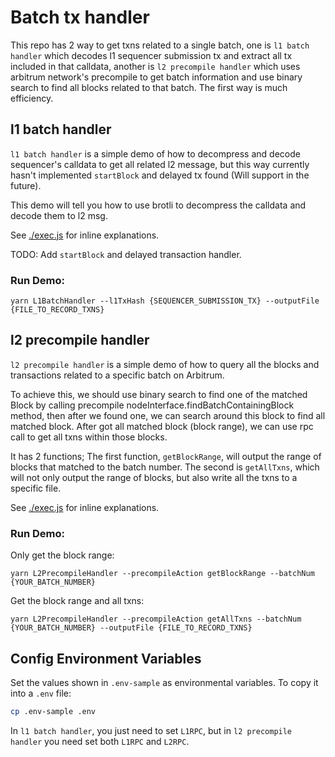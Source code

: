# Batch tx handler

This repo has 2 way to get txns related to a single batch, one is `l1 batch handler` which decodes l1 sequencer submission tx and extract all tx included in that calldata, another is `l2 precompile handler` which uses arbitrum network's precompile to get batch information and use binary search to find all blocks related to that batch. The first way is much efficiency.

## l1 batch handler

`l1 batch handler` is a simple demo of how to decompress and decode sequencer's calldata to get all related l2 message, but this way currently hasn't implemented `startBlock` and delayed tx found (Will support in the future).

This demo will tell you how to use brotli to decompress the calldata and decode them to l2 msg.

See [./exec.js](./src/l1-batch-handler/exec.js) for inline explanations.

TODO:
Add `startBlock` and delayed transaction handler.

### Run Demo:

```
yarn L1BatchHandler --l1TxHash {SEQUENCER_SUBMISSION_TX} --outputFile {FILE_TO_RECORD_TXNS}
```

## l2 precompile handler

`l2 precompile handler` is a simple demo of how to query all the blocks and transactions related to a specific batch on Arbitrum.

To achieve this, we should use binary search to find one of the matched Block by calling precompile nodeInterface.findBatchContainingBlock method, then after we found one, we can search around this block to find all matched block. After got all matched block (block range), we can use rpc call to get all txns within those blocks.

It has 2 functions;
The first function, `getBlockRange`, will output the range of blocks that matched to the batch number.
The second is `getAllTxns`, which will not only output the range of blocks, but also write all the txns to a specific file.

See [./exec.js](./src/l2-precompile-handler/exec.js) for inline explanations.

### Run Demo:

Only get the block range:

```
yarn L2PrecompileHandler --precompileAction getBlockRange --batchNum {YOUR_BATCH_NUMBER}
```

Get the block range and all txns:

```
yarn L2PrecompileHandler --precompileAction getAllTxns --batchNum {YOUR_BATCH_NUMBER} --outputFile {FILE_TO_RECORD_TXNS}
```

## Config Environment Variables

Set the values shown in `.env-sample` as environmental variables. To copy it into a `.env` file:

```bash
cp .env-sample .env
```

In `l1 batch handler`, you just need to set `L1RPC`, but in `l2 precompile handler` you need set both `L1RPC` and `L2RPC`.